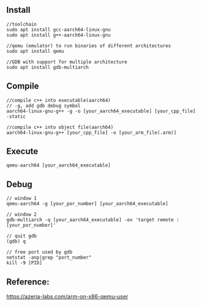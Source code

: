 ## Install 
```
//toolchain
sudo apt install gcc-aarch64-linux-gnu
sudo apt install g++-aarch64-linux-gnu

//qemu (emulator) to run binaries of different architectures
sudo apt install qemu

//GDB with support for multiple architecture 
sudo apt install gdb-multiarch
```
## Compile
```
//compile c++ into executable(aarch64)
// -g, add gdb debug symbol
aarch64-linux-gnu-g++ -g -o [your_aarch64_executable] [your_cpp_file] -static

//compile c++ into object file(aarch64)
aarch64-linux-gnu-g++ [your_cpp_file] -o [your_arm_file(.arm)]
```


## Execute
```
qemu-aarch64 [your_aarch64_executable]
```

## Debug
```
// window 1
qemu-aarch64 -g [your_por_number] [your_aarch64_executable]

// window 2
gdb-multiarch -q [your_aarch64_executable] -ex 'target remote :[your_por_number]'
```

```
// quit gdb
(gdb) q
```

```
// free port used by gdb
netstat -anp|grep "port_number"
kill -9 [PID]
```

## Reference:
https://azeria-labs.com/arm-on-x86-qemu-user
